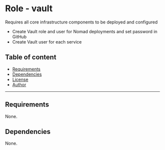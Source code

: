 # Role - vault

Requires all core infrastructure components to be deployed and configured

- Create Vault role and user for Nomad deployments and set password in GitHub
- Create Vault user for each service

## Table of content

- [Requirements](#requirements)
- [Dependencies](#dependencies)
- [License](#license)
- [Author](#author)

---

## Requirements

None.




## Dependencies

None.
